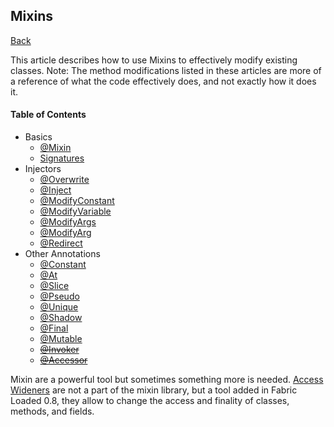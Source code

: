 ## Mixins
[Back](/README.md)

This article describes how to use Mixins to effectively modify existing classes. Note: The method modifications listed in these articles are more of a reference of what the code effectively does, and not exactly how it does it.

#### Table of Contents
* Basics
	* [@Mixin](mixin.md)
	* [Signatures](signatures.md)
* Injectors
	* [@Overwrite](overwrite.md)
	* [@Inject](inject.md)
	* [@ModifyConstant](modify_constant.md)
	* [@ModifyVariable](modify_variable.md)
	* [@ModifyArgs](modify_args.md)
	* [@ModifyArg](modify_arg.md)
	* [@Redirect](redirect.md)
* Other Annotations
	* [@Constant](constant.md)
	* [@At](at.md)
	* [@Slice](slice.md)
	* [@Pseudo](pseudo.md)
	* [@Unique](unique.md)
	* [@Shadow](shadow.md)
	* [@Final](final.md)
	* [@Mutable](mutable.md)
	* ~~[@Invoker](invoker.md)~~
	* ~~[@Accessor](accessor.md)~~

Mixin are a powerful tool but sometimes something more is needed. [Access Wideners](access_wideners.md) are not a part of the mixin library, but a tool added in Fabric Loaded 0.8,
they allow to change the access and finality of classes, methods, and fields.
